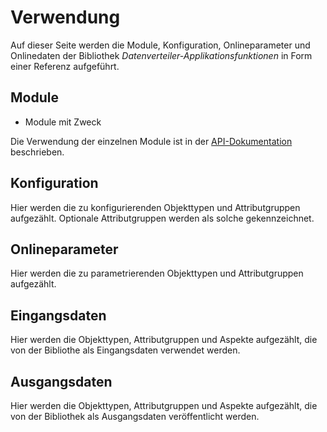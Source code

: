 Verwendung
==========

Auf dieser Seite werden die Module, Konfiguration, Onlineparameter und
Onlinedaten der Bibliothek *Datenverteiler-Applikationsfunktionen* in Form einer Referenz
aufgeführt.


Module
------

-   Module mit Zweck

Die Verwendung der einzelnen Module ist in der
[API-Dokumentation](apidocs/index.html) beschrieben.


Konfiguration
-------------

Hier werden die zu konfigurierenden Objekttypen und Attributgruppen aufgezählt.
Optionale Attributgruppen werden als solche gekennzeichnet.


Onlineparameter
---------------

Hier werden die zu parametrierenden Objekttypen und Attributgruppen aufgezählt.


Eingangsdaten
-------------

Hier werden die Objekttypen, Attributgruppen und Aspekte aufgezählt, die von der
Bibliothe als Eingangsdaten verwendet werden.


Ausgangsdaten
-------------

Hier werden die Objekttypen, Attributgruppen und Aspekte aufgezählt, die von der
Bibliothek als Ausgangsdaten veröffentlicht werden.
